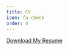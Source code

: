 ```yaml
---
title: CV
icon: fa-check
order: 4
---
```


<a href="mahdieh.github.io/assets/files/Mahdieh_Ebrahimi_CV.pdf" download>Download My Resume</a>

